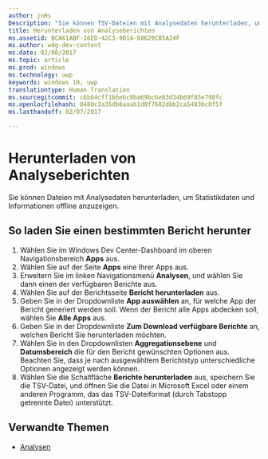 ```yaml
---
author: jnHs
Description: "Sie können TSV-Dateien mit Analysedaten herunterladen, um Statistikdaten und Informationen offline anzuzeigen."
title: Herunterladen von Analyseberichten
ms.assetid: BCA61ABF-16ED-42C3-9014-68629CB5A24F
ms.author: wdg-dev-content
ms.date: 02/08/2017
ms.topic: article
ms.prod: windows
ms.technology: uwp
keywords: windows 10, uwp
translationtype: Human Translation
ms.sourcegitcommit: c6b64cff1bbebc8ba69bc6e03d34b69f85e798fc
ms.openlocfilehash: 0480c3a35db6aaab1d8f7682dbb2ca5483bc8f5f
ms.lasthandoff: 02/07/2017

---
```


# <a name="download-analytics-reports"></a>Herunterladen von Analyseberichten


Sie können Dateien mit Analysedaten herunterladen, um Statistikdaten und Informationen offline anzuzeigen.

## <a name="to-download-a-specific-report"></a>So laden Sie einen bestimmten Bericht herunter

1.  Wählen Sie im Windows Dev Center-Dashboard im oberen Navigationsbereich **Apps** aus.
2.  Wählen Sie auf der Seite **Apps** eine Ihrer Apps aus.
3.  Erweitern Sie im linken Navigationsmenü **Analysen**, und wählen Sie dann einen der verfügbaren Berichte aus.
4.  Wählen Sie auf der Berichtsseite **Bericht herunterladen** aus.
5.  Geben Sie in der Dropdownliste **App auswählen** an, für welche App der Bericht generiert werden soll. Wenn der Bericht alle Apps abdecken soll, wählen Sie **Alle Apps** aus.
6.  Geben Sie in der Dropdownliste **Zum Download verfügbare Berichte** an, welchen Bericht Sie herunterladen möchten.
7.  Wählen Sie in den Dropdownlisten **Aggregationsebene** und **Datumsbereich** die für den Bericht gewünschten Optionen aus. Beachten Sie, dass je nach ausgewähltem Berichtstyp unterschiedliche Optionen angezeigt werden können.
8.  Wählen Sie die Schaltfläche **Berichte herunterladen** aus, speichern Sie die TSV-Datei, und öffnen Sie die Datei in Microsoft Excel oder einem anderen Programm, das das TSV-Dateiformat (durch Tabstopp getrennte Datei) unterstützt.

## <a name="related-topics"></a>Verwandte Themen
- [Analysen](analytics.md)


